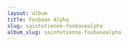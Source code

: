 ```yaml
---
layout: album
title: Foxbase Alpha
slug: saintetienne-foxbasealpha
album_slug: saintetienne-foxbasealpha
---
```

